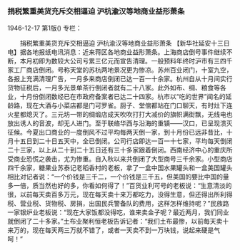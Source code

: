 ### 捐税繁重美货充斥交相逼迫  沪杭渝汉等地商业益形萧条

1946-12-17
第1版()
专栏：

　　捐税繁重美货充斥交相逼迫  沪杭渝汉等地商业益形萧条
    【新华社延安十三日电】据各地报纸电讯消息：近来蒋区各地商业益形萧条。上海商店倒号事件继续不断，本月初即为数较大公司亏累三亿元而宣告清理。一般预料年终时沪市有三四千家工厂商店倒闭。号称天堂的苏杭两地景况更为惨凉。苏州百业闭门，十室九空，各报上充满清理广告，一月多来商店倒闭已达一百一十余家。杭州自从十月间实行货物征税后，一月多光景单茶行倒闭者就有二十八家。此外如布、绸、粮食等各业，十月份倒闭数经已在市政府备案者已达二十四家。杭市以“吃的世界”闻名的延龄路，现在大酒与小菜店都是门可罗雀。厨子、堂倌都站在门口聊天，有时灶下连火星都熄灭了。三元坊一带的绸缎店成天吹吹打打大减价的旗帜满街飘，无线电也放出诱人的音波，却无人进门。至于联络华西与沿海的重镇——汉口，已呈现溃灭征候。今夏出口商业的一度倒风不过平均每两天倒一家，到十月份已远非昔比，十月十五日到二十日五天中，全已倒闭。公司行店即达一百一十七家，平均每天倒闭二十三家，以上从二十到二十五日还有三十多家跟着倒闭。西南经济中心的重庆所受商业恐慌之袭击，尤为惨重。自入秋以来共倒闭了大型商号三千余家。小型商店四千余家，糖果业苏泰记老稻香村的老板，拿了一盒中国水果罐头和一盒美国罐头相比对记者说：“一个价钱是三千二，一个价钱是三千五，但美国的要比中国的量多一倍，质当然也好的多，你看如何得了！”百货业利可号的老板说：“生意清淡的很，以前每天卖百多万元，现在每天卖十来万都吃力，没得生意，但还得出所利得税、营业税、货物税、房捐，出国民兵警备队的费用，这样怎样维持呢？”民族路一家银炉业老板说：“现在大家饭都没得吃，谁来卖金子呢？最近两月，我们同业就倒闭了二十多家。”土布业聚利恒老板告诉记者：“我们土布最惨，以前每天卖十来万的，现在每天两三万就不错了，或者一天卖不到一万块钱，说起来硬是气呵！”

